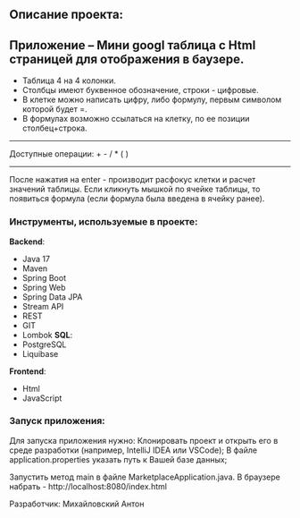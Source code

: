 
## Описание проекта:
## Приложение – Мини googl таблица c Html страницей для отображения в баузере.
- Таблица 4 на 4 колонки. 
- Столбцы имеют буквенное обозначение, строки - цифровые. 
- В клетке можно написать цифру, либо формулу, первым символом которой будет =. 
- В формулах возможно ссылаться на клетку, по ее позиции столбец+строка.
________________________________________
 Доступные операции: + - / * ( )
________________________________________

 После нажатия на enter - производит расфокус клетки и расчет значений таблицы.
 Если кликнуть мышкой по ячейке таблицы, то появиться формула (если формула была введена в ячейку ранее).

### Инструменты, используемые в проекте:
**Backend**:
- Java 17
- Maven
- Spring Boot
- Spring Web
- Spring Data JPA
- Stream API
- REST
- GIT
- Lombok
**SQL**:
- PostgreSQL
- Liquibase

**Frontend**:
- Html
- JavaScript

### Запуск приложения:
 Для запуска приложения нужно:
 Клонировать проект и открыть его в среде разработки (например, IntelliJ IDEA или VSCode);
 В файле application.properties указать путь к Вашей базе данных;

 Запустить метод main в файле MarketplaceApplication.java.
 В браузере набрать - http://localhost:8080/index.html

Разработчик:
Михайловский Антон

 
